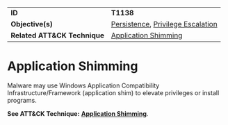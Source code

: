 |||
|---------|------------------------|
|**ID**|**T1138**|
|**Objective(s)**|[Persistence](../persistence), [Privilege Escalation](../privilege-escalation)|
|**Related ATT&CK Technique**|[Application Shimming](https://attack.mitre.org/techniques/T1138)|

Application Shimming
====================
Malware may use Windows Application Compatibility Infrastructure/Framework (application shim) to elevate privileges or install programs.

**See ATT&CK Technique:** [**Application Shimming**](https://attack.mitre.org/techniques/T1138).